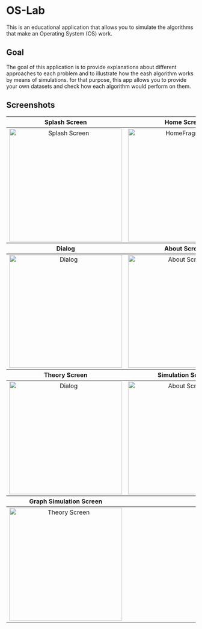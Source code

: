 # OS-Lab
This is an educational application that allows you to simulate the algorithms that make an Operating System (OS) work.

## Goal
The goal of this application is to provide explanations about different approaches to each problem and to illustrate how the eash algorithm works by means of simulations.
for that purpose, this app allows you to provide your own datasets and check how each algorithm would perform on them.

## Screenshots
<table>
<thead>
<tr>
<th align="center">Splash Screen</th>
<th align="center">Home Screen</th>
</tr>
</thead>
<tbody>
<tr>
<td align="center"><img src="https://user-images.githubusercontent.com/69664213/137668683-5857e9bf-3bd0-45ce-94c3-806b1c89bdd7.png" alt="Splash Screen" width="300"> </td>
<td align="center"><img src="https://user-images.githubusercontent.com/69664213/137668765-1cc5bcb1-fdd5-4717-884d-3952bc112bfb.png" alt="HomeFragment"width="300"></td>
</tr>
</tbody>
  <thead>
<tr>
<th align="center">Dialog</th>
<th align="center">About Screen</th>
</tr>
</thead>
<tbody>
<tr>
<td align="center"><img src="https://user-images.githubusercontent.com/69664213/137668999-18d4d65f-8c11-4e94-907c-9d0a8c2d7956.png" alt="Dialog" width="300"></td>
<td align="center"><img src="https://user-images.githubusercontent.com/69664213/137669287-7e5ce3cc-b960-4468-8299-4e3bdab85759.png" alt="About Screen"width="300"></td>
</tr>
</tbody>
   <thead>
<tr>
<th align="center">Theory Screen</th>
<th align="center">Simulation Screen</th>
</tr>
</thead>
<tbody>
<tr>
<td align="center"><img src="https://user-images.githubusercontent.com/69664213/137713326-f8cf32a3-1478-47b8-b5d6-362bb0c87d9f.png" alt="Dialog" width="300"></td>
<td align="center"><img src="https://user-images.githubusercontent.com/69664213/137713403-54df8d00-5b2a-4eac-8196-7f69f85a76eb.png" alt="About Screen"width="300"></td>
</tr>
</tbody>
<thead>
<tr>
<th align="center">Graph Simulation Screen</th>
</tr>
</thead>
<tbody>
<tr>
<td align="center"><img src="https://user-images.githubusercontent.com/69664213/137669462-ba49ef1a-5847-4344-b618-305afabf0cf9.png" alt="Theory Screen"width="300"></td>
</tr>
</tbody>
</table>
